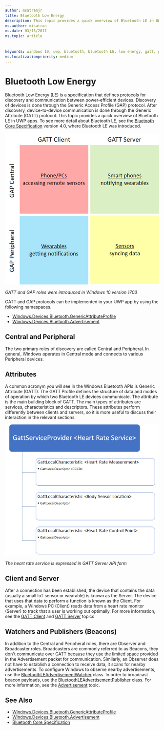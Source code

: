 ```yaml
---
author: msatranjr
title: Bluetooth Low Energy
description: This topic provides a quick overview of Bluetooth LE in UWP apps.
ms.author: misatran
ms.date: 03/15/2017
ms.topic: article


keywords: windows 10, uwp, bluetooth, bluetooth LE, low energy, gatt, gap, central, peripheral, client, server, watcher, publisher
ms.localizationpriority: medium
---
```


# Bluetooth Low Energy
Bluetooth Low Energy (LE) is a specification that defines protocols for discovery and communication between power-efficient devices. Discovery of devices is done through the Generic Access Profile (GAP) protocol. After discovery, device-to-device communication is done through the Generic Attribute (GATT) protocol. This topic provides a quick overview of Bluetooth LE in UWP apps. To see more detail about Bluetooth LE, see the [Bluetooth Core Specification](https://www.bluetooth.com/specifications/bluetooth-core-specification) version 4.0, where Bluetooth LE was introduced. 

![Bluetooth LE Roles](images/gatt-roles.png)

*GATT and GAP roles were introduced in Windows 10 version 1703*

GATT and GAP protocols can be implemented in your UWP app by using the following namespaces.
- [Windows.Devices.Bluetooth.GenericAttributeProfile](https://docs.microsoft.com/en-us/uwp/api/windows.devices.bluetooth.genericattributeprofile)
- [Windows.Devices.Bluetooth.Advertisement](https://docs.microsoft.com/en-us/uwp/api/windows.devices.bluetooth.genericattributeprofile)

## Central and Peripheral
The two primary roles of discovery are called Central and Peripheral. In general, Windows operates in Central mode and connects to various Peripheral devices. 

## Attributes
A common acronym you will see in the Windows Bluetooth APIs is Generic Attribute (GATT). The GATT Profile defines the structure of data and modes of operation by which two Bluetooth LE devices communicate. The attribute is the main building block of GATT. The main types of attributes are services, characteristics and descriptors. These attributes perform differently between clients and servers, so it is more useful to discuss their interaction in the relevant sections. 

![Typical Attribute heirarchy in a common profile](images/gatt-service.png)

*The heart rate service is expressed in GATT Server API form*

## Client and Server
After a connection has been established, the device that contains the data (usually a small IoT sensor or wearable) is known as the Server. The device that uses that data to perform a function is known as the Client. For example, a Windows PC (Client) reads data from a heart rate monitor (Server) to track that a user is working out optimally. For more information, see the [GATT Client](gatt-client.md) and [GATT Server](gatt-server.md) topics.

## Watchers and Publishers (Beacons)
In addition to the Central and Peripheral roles, there are Observer and Broadcaster roles. Broadcasters are commonly referred to as Beacons, they don't communicate over GATT because they use the limited space provided in the Advertisement packet for communication. Similarly, an Observer does not have to establish a connection to receive data, it scans for nearby advertisements. To configure Windows to observe nearby advertisements, use the [BluetoothLEAdvertisementWatcher](https://docs.microsoft.com/en-us/uwp/api/windows.devices.bluetooth.advertisement.bluetoothleadvertisementwatcher) class. In order to broadcast beacon payloads, use the [BluetoothLEAdvertisementPublisher](https://docs.microsoft.com/en-us/uwp/api/windows.devices.bluetooth.advertisement.bluetoothleadvertisementpublisher) class. For more information, see the [Advertisement](ble-beacon.md) topic.

## See Also
- [Windows.Devices.Bluetooth.GenericAttributeProfile](https://docs.microsoft.com/en-us/uwp/api/windows.devices.bluetooth.genericattributeprofile)
- [Windows.Devices.Bluetooth.Advertisement](https://docs.microsoft.com/en-us/uwp/api/windows.devices.bluetooth.genericattributeprofile)
- [Bluetooth Core Specification](https://www.bluetooth.com/specifications/bluetooth-core-specification)